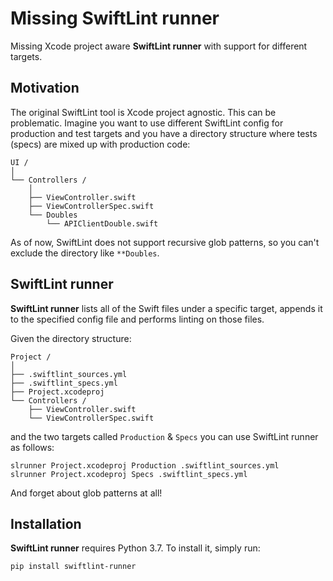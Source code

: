 # Missing SwiftLint runner

Missing Xcode project aware **SwiftLint runner** with support for different targets.

## Motivation

The original SwiftLint tool is Xcode project agnostic. This can be problematic. Imagine you want to use different SwiftLint config for production and test targets and you have a directory structure where tests (specs) are mixed up with production code:

```
UI /
│
└── Controllers /
    │
    ├── ViewController.swift
    ├── ViewControllerSpec.swift
    └── Doubles
        └── APIClientDouble.swift
```

As of now, SwiftLint does not support recursive glob patterns, so you can't exclude the directory like `**Doubles`. 

## SwiftLint runner

**SwiftLint runner** lists all of the Swift files under a specific target, appends it to the specified config file and performs linting on those files.

Given the directory structure:

```
Project /
│
├── .swiftlint_sources.yml
├── .swiftlint_specs.yml
├── Project.xcodeproj
└── Controllers /
    ├── ViewController.swift
    └── ViewControllerSpec.swift
```

and the two targets called `Production` & `Specs` you can use SwiftLint runner as follows:

```
slrunner Project.xcodeproj Production .swiftlint_sources.yml
slrunner Project.xcodeproj Specs .swiftlint_specs.yml
```

And forget about glob patterns at all!

## Installation

**SwiftLint runner** requires Python 3.7. To install it, simply run:

```
pip install swiftlint-runner
```
